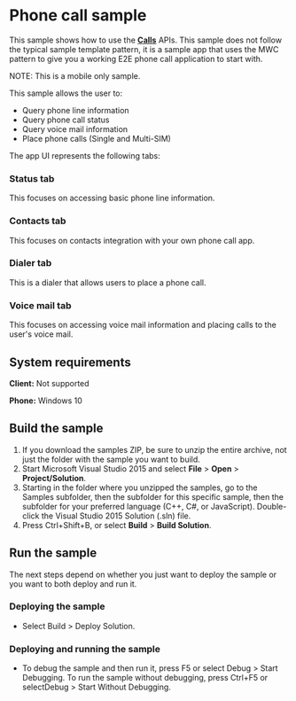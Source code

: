 ﻿<!---
 category: Communications
--->

# Phone call sample

This sample shows how to use the [**Calls**](https://msdn.microsoft.com/en-us/library/windows/apps/windows.applicationmodel.calls.aspx) APIs. This sample does not follow the typical sample template pattern, it is a sample app that uses the MWC pattern to give you a working E2E phone call application to start with. 

NOTE: This is a mobile only sample.

This sample allows the user to:

-   Query phone line information
-   Query phone call status
-   Query voice mail information
-   Place phone calls (Single and Multi-SIM)

The app UI represents the following tabs:

### Status tab

This focuses on accessing basic phone line information.

### Contacts tab

This focuses on contacts integration with your own phone call app.

### Dialer tab

This is a dialer that allows users to place a phone call.

### Voice mail tab

This focuses on accessing voice mail information and placing calls to the user's voice mail.

## System requirements

**Client:** Not supported

**Phone:**  Windows 10

## Build the sample

1. If you download the samples ZIP, be sure to unzip the entire archive, not just the folder with the sample you want to build. 
2. Start Microsoft Visual Studio 2015 and select **File** \> **Open** \> **Project/Solution**.
3. Starting in the folder where you unzipped the samples, go to the Samples subfolder, then the subfolder for this specific sample, then the subfolder for your preferred language (C++, C#, or JavaScript). Double-click the Visual Studio 2015 Solution (.sln) file.
4. Press Ctrl+Shift+B, or select **Build** \> **Build Solution**.

## Run the sample

The next steps depend on whether you just want to deploy the sample or you want to both deploy and run it.

### Deploying the sample

- Select Build > Deploy Solution. 

### Deploying and running the sample

- To debug the sample and then run it, press F5 or select Debug >  Start Debugging. To run the sample without debugging, press Ctrl+F5 or selectDebug > Start Without Debugging. 

